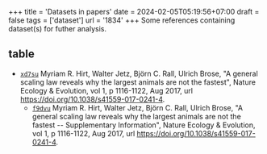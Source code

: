 +++
title = 'Datasets in papers'
date = 2024-02-05T05:19:56+07:00
draft = false
tags = ['dataset']
url = '1834'
+++
Some references containing dataset(s) for futher analysis.
<!--more-->


## table
+ [`xd7su`](https://osf.io/xd7su) Myriam R. Hirt, Walter Jetz, Björn C. Rall, Ulrich Brose, "A general scaling law reveals why the largest animals are not the fastest", Nature Ecology & Evolution, vol 1, p 1116-1122, Aug 2017, url https://doi.org/10.1038/s41559-017-0241-4.
  + [`f9dvu`](https://osf.io/f9dvu) Myriam R. Hirt, Walter Jetz, Björn C. Rall, Ulrich Brose, "A general scaling law reveals why the largest animals are not the fastest -- Supplementary Information", Nature Ecology & Evolution, vol 1, p 1116-1122, Aug 2017, url https://doi.org/10.1038/s41559-017-0241-4.
